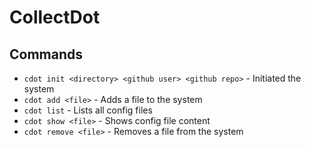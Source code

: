 # CollectDot

## Commands
- `cdot init <directory> <github user> <github repo>` - Initiated the system
- `cdot add <file>` - Adds a file to the system
- `cdot list` - Lists all config files
- `cdot show <file>` - Shows config file content
- `cdot remove <file>` - Removes a file from the system
